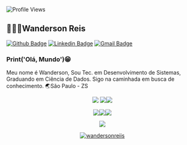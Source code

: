 ![Profile Views](http://estruyf-github.azurewebsites.net/api/VisitorHit?user=wandersonreiis&repo=wandersonreiis&countColorcountColor)
## 👨🏾‍💻Wanderson Reis

[![Github Badge](https://camo.githubusercontent.com/2c474eebc0b579426e4725a3c709dd9567b376e338c60d630bb268d977b7fb19/68747470733a2f2f696d672e736869656c64732e696f2f62616467652f2d4769746875622d3030303f7374796c653d666c61742d737175617265266c6f676f3d476974687562266c6f676f436f6c6f723d7768697465266c696e6b3d68747470733a2f2f6769746875622e636f6d2f6476646e6f74666f756e64)](https://github.com/wandersonreiis)  [![Linkedin Badge](https://camo.githubusercontent.com/bcc835f89077daa2ecf5d7eefd1d1c1a3a3db99f380559a5f67d56b05875b44a/68747470733a2f2f696d672e736869656c64732e696f2f62616467652f2d4c696e6b6564496e2d626c75653f7374796c653d666c61742d737175617265266c6f676f3d4c696e6b6564696e266c6f676f436f6c6f723d7768697465266c696e6b3d68747470733a2f2f7777772e6c696e6b6564696e2e636f6d2f696e2f64617669642d73616e746f732d6134383230343162322f)](https://www.linkedin.com/in/wandersonreiis/)  [![Gmail Badge](https://camo.githubusercontent.com/fe4b580102f0dab012cdf5cadceb57952b51dab20403f8ebd04f71a501565a1f/68747470733a2f2f696d672e736869656c64732e696f2f62616467652f2d476d61696c2d6331343433383f7374796c653d666c61742d737175617265266c6f676f3d476d61696c266c6f676f436f6c6f723d7768697465266c696e6b3d6d61696c746f3a636f6e7461746f2e64766473616e746f7340676d61696c2e636f6d)](mailto:wwmaggot@gmail.com)

### [](https://github.com/dvdnotfound#opa-tudo-certo)Print('Olá, Mundo')😁


Meu nome é Wanderson, Sou Tec. em Desenvolvimento de Sistemas, Graduando em Ciência de Dados. Sigo na caminhada em busca de conhecimento.
🌏São Paulo - ZS
<p align = "center">
<img src="https://img.icons8.com/color/45/000000/html-5--v1.png"/> <img src="https://img.icons8.com/color/45/000000/css3.png"/><img src="https://img.icons8.com/color/45/000000/javascript.png"/>
  </p>
  
  
  





<p align = "center">
<img src="https://img.icons8.com/color/45/000000/python.png"/><img    src="https://img.icons8.com/fluent/45/000000/php.png"/><img     src="https://img.icons8.com/color/45/000000/power-bi.png"/>
  </p>

<p align = "center">
  <a href="https://github.com/wandersonreiis"><img src="https://github-readme-stats.vercel.app/api/top-langs/?username=wandersonreiis&layout=compact&theme=dark"/></a> 
  </p>
  <p align = "center">
  <a href="https://github.com/wandersonreiis"><img src="https://github-readme-stats.vercel.app/api?username=wandersonreiis&show_icons=true&theme=dark&include_all_commits=true&count_private=true" alt="wandersonreiis"/></a>
</p> 
